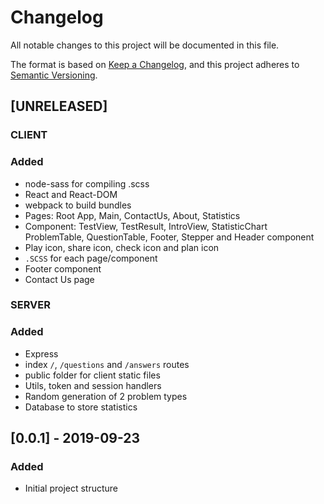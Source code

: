 # Changelog
All notable changes to this project will be documented in this file.

The format is based on [Keep a Changelog](https://keepachangelog.com/en/1.0.0/),
and this project adheres to [Semantic Versioning](https://semver.org/spec/v2.0.0.html).

## [UNRELEASED]
### CLIENT
### Added
- node-sass for compiling .scss
- React and React-DOM
- webpack to build bundles
- Pages: Root App, Main, ContactUs, About, Statistics 
- Component: TestView, TestResult, IntroView, StatisticChart
ProblemTable, QuestionTable, Footer,
Stepper and Header component
- Play icon, share icon, check icon and plan icon
- `.SCSS` for each page/component
- Footer component
- Contact Us page

### SERVER
### Added
- Express
- index `/`, `/questions` and `/answers` routes
- public folder for client static files
- Utils, token and session handlers
- Random generation of 2 problem types
- Database to store statistics
 
## [0.0.1] - 2019-09-23
### Added
- Initial project structure
